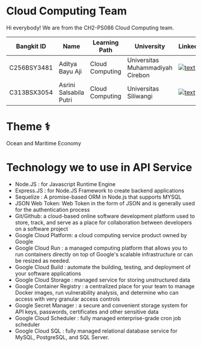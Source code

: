 # Cloud Computing Team

Hi everybody! We are from the CH2-PS086 Cloud Computing team.

| Bangkit ID | Name | Learning Path | University |LinkedIn |
| ---        | ---       | ---       | ---       | ---       |
| C256BSY3481| Aditya Bayu Aji | Cloud Computing | Universitas Muhammadiyah Cirebon | [![text](https://img.shields.io/badge/LinkedIn-0077B5?style=for-the-badge&logo=linkedin&logoColor=white)](https://www.linkedin.com/in/iniadittt/) |
| C313BSX3054| Asrini Salsabila Putri | Cloud Computing | Universitas Siliwangi | [![text](https://img.shields.io/badge/LinkedIn-0077B5?style=for-the-badge&logo=linkedin&logoColor=white)](https://www.linkedin.com/in/asrinisalsabilaputri/) |

# Theme ⚕
Ocean and Maritime Economy

# Technology we to use in API Service
- Node.JS : for Javascript Runtime Engine
- Express.JS : for Node.JS Framework to create backend applications
- Sequelize : A promise-based ORM in Node.js that supports MYSQL
- JSON Web Token: Web Token in the form of JSON and is generally used for the authentication process
- Git/Github: a cloud-based online software development platform used to store, track, and serve as a place for collaboration between developers on a software project
- Google Cloud Platform: a cloud computing service product owned by Google
- Google Cloud Run : a managed computing platform that allows you to run containers directly on top of Google's scalable infrastructure or can be resized as needed.
- Google Cloud Build : automate the building, testing, and deployment of your software applications
- Google Cloud Storage : managed service for storing unstructured data
- Google Container Registry : a centralized place for your team to manage Docker images, run vulnerability analysis, and determine who can access with very granular access controls
- Google Secret Manager : a secure and convenient storage system for API keys, passwords, certificates and other sensitive data
- Google Cloud Scheduler : fully managed enterprise-grade cron job scheduler
- Google Cloud SQL : fully managed relational database service for MySQL, PostgreSQL, and SQL Server.